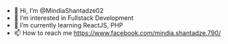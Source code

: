 - 👋 Hi, I’m @MindiaShantadze02
- 👀 I’m interested in Fullstack Development
- 🌱 I’m currently learning ReactJS, PHP
- 📫 How to reach me https://www.facebook.com/mindia.shantadze.790/

<!---
MindiaShantadze02/MindiaShantadze02 is a ✨ special ✨ repository because its `README.md` (this file) appears on your GitHub profile.
You can click the Preview link to take a look at your changes.
--->
